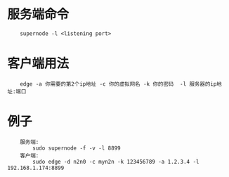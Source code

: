 # 服务端命令
        supernode -l <listening port>

# 客户端用法
        edge -a 你需要的第2个ip地址 -c 你的虚拟网名 -k 你的密码  -l 服务器的ip地址:端口

# 例子
        服务端:
            sudo supernode -f -v -l 8899
        客户端:
            sudo edge -d n2n0 -c myn2n -k 123456789 -a 1.2.3.4 -l 192.168.1.174:8899
